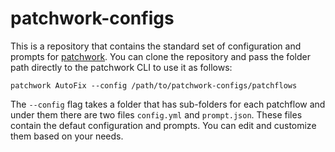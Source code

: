 # patchwork-configs

This is a repository that contains the standard set of configuration and prompts for [patchwork](https://github.com/patched-codes/patchwork). You can clone the repository and pass the folder path directly to the patchwork CLI to use it as follows:

```
patchwork AutoFix --config /path/to/patchwork-configs/patchflows
```

The `--config` flag takes a folder that has sub-folders for each patchflow and under them there are two files `config.yml` and `prompt.json`. These files contain the defaut configuration and prompts. You can edit and customize them based on your needs.
